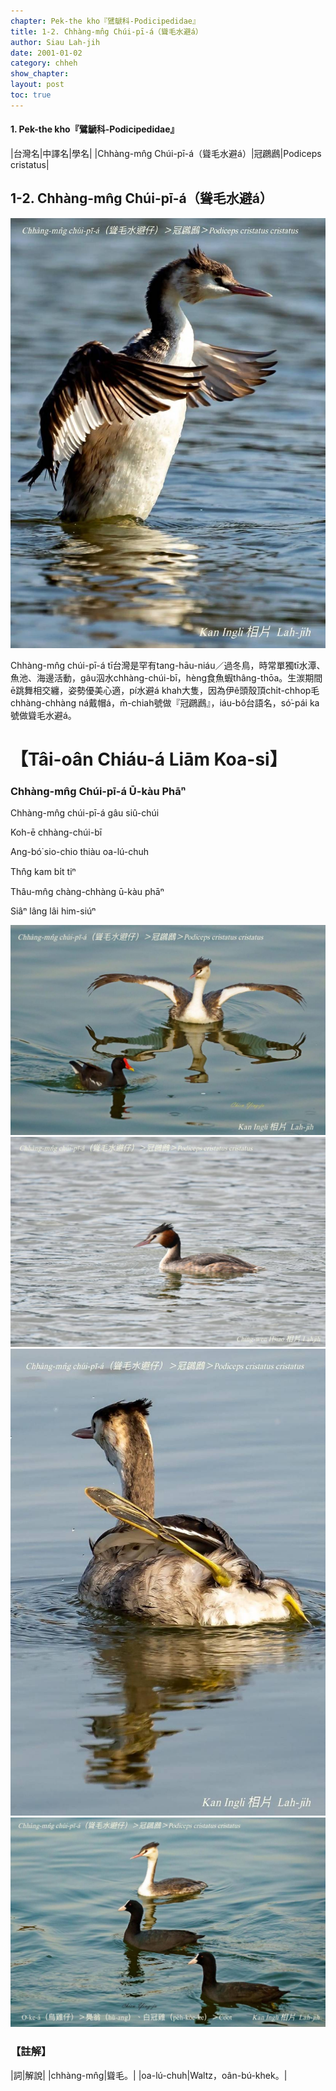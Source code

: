 ```yaml
---
chapter: Pek-the kho『鷿鷈科-Podicipedidae』
title: 1-2. Chhàng-mn̂g Chúi-pī-á（聳毛水避á）
author: Siau Lah-jih
date: 2001-01-02
category: chheh
show_chapter: 
layout: post
toc: true
---
```


#### 1. Pek-the kho『鷿鷈科-Podicipedidae』

|台灣名|中譯名|學名|
|Chhàng-mn̂g Chúi-pī-á（聳毛水避á）|冠鸊鷉|Podiceps cristatus|


## 1-2. Chhàng-mn̂g Chúi-pī-á（聳毛水避á）


![](../too5/01/1-2-1.聳毛水避á.jpg)

Chhàng-mn̂g chúi-pī-á tī台灣是罕有tang-hāu-niáu／過冬鳥，時常單獨tī水潭、魚池、海邊活動，gâu泅水chhàng-chúi-bī，hèng食魚蝦thâng-thōa。生湠期間ē跳舞相交纏，姿勢優美心適，pí水避á khah大隻，因為伊ê頭殼頂chi̍t-chhop毛chhàng-chhàng ná戴帽á，m̄-chiah號做『冠鸊鷉』，iáu-bô台語名，só͘-pái ka號做聳毛水避á。

# 【Tâi-oân Chiáu-á Liām Koa-si】

### **Chhàng-mn̂g Chúi-pī-á Ū-kàu Phāⁿ**

Chhàng-mn̂g chúi-pī-á gâu siû-chúi

Koh-ē chhàng-chúi-bī

Ang-bó͘ sio-chio thiàu oa-lú-chuh

Thn̂g kam bi̍t tiⁿ

Thâu-mn̂g chàng-chhàng ū-kàu phāⁿ

Siâⁿ lâng lâi him-siúⁿ


![](../too5/01/1-2-5.聳毛水避á.jpg)
![](../too5/01/1-2-2.聳毛水避á.jpg)
![](../too5/01/1-2-3.聳毛水避á.jpg)
![](../too5/01/1-2-4.聳毛水避á.jpg)


### 【註解】

|詞|解說|
|chhàng-mn̂g|聳毛。|
|oa-lú-chuh|Waltz，oân-bú-khek。|

